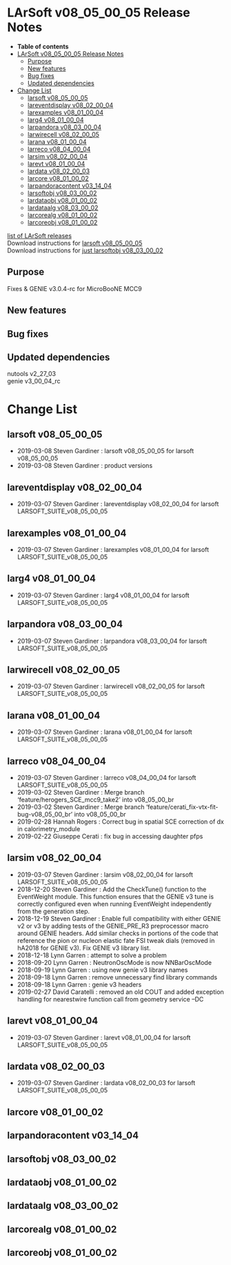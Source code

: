 LArSoft v08\_05\_00\_05 Release Notes
=============================================================================

-   **Table of contents**
-   [LArSoft v08\_05\_00\_05 Release Notes](#LArSoft-v08_05_00_05-Release-Notes)
    -   [Purpose](#Purpose)
    -   [New features](#New-features)
    -   [Bug fixes](#Bug-fixes)
    -   [Updated dependencies](#Updated-dependencies)
-   [Change List](#Change-List)
    -   [larsoft v08\_05\_00\_05](#larsoft-v08_05_00_05)
    -   [lareventdisplay v08\_02\_00\_04](#lareventdisplay-v08_02_00_04)
    -   [larexamples v08\_01\_00\_04](#larexamples-v08_01_00_04)
    -   [larg4 v08\_01\_00\_04](#larg4-v08_01_00_04)
    -   [larpandora v08\_03\_00\_04](#larpandora-v08_03_00_04)
    -   [larwirecell v08\_02\_00\_05](#larwirecell-v08_02_00_05)
    -   [larana v08\_01\_00\_04](#larana-v08_01_00_04)
    -   [larreco v08\_04\_00\_04](#larreco-v08_04_00_04)
    -   [larsim v08\_02\_00\_04](#larsim-v08_02_00_04)
    -   [larevt v08\_01\_00\_04](#larevt-v08_01_00_04)
    -   [lardata v08\_02\_00\_03](#lardata-v08_02_00_03)
    -   [larcore v08\_01\_00\_02](#larcore-v08_01_00_02)
    -   [larpandoracontent v03\_14\_04](#larpandoracontent-v03_14_04)
    -   [larsoftobj v08\_03\_00\_02](#larsoftobj-v08_03_00_02)
    -   [lardataobj v08\_01\_00\_02](#lardataobj-v08_01_00_02)
    -   [lardataalg v08\_03\_00\_02](#lardataalg-v08_03_00_02)
    -   [larcorealg v08\_01\_00\_02](#larcorealg-v08_01_00_02)
    -   [larcoreobj v08\_01\_00\_02](#larcoreobj-v08_01_00_02)

[list of LArSoft releases](LArSoft_release_list)\
Download instructions for [larsoft v08\_05\_00\_05](http://scisoft.fnal.gov/scisoft/bundles/larsoft/v08_05_00_05/larsoft-v08_05_00_05.html)\
Download instructions for [just larsoftobj v08\_03\_00\_02](http://scisoft.fnal.gov/scisoft/bundles/larsoftobj/v08_03_00_02/larsoftobj-v08_03_00_02.html)

Purpose
--------------------

Fixes & GENIE v3.0.4-rc for MicroBooNE MCC9

New features
------------------------------

Bug fixes
------------------------

Updated dependencies
----------------------------------------------

nutools v2\_27\_03\
genie v3\_00\_04\_rc

Change List
============================

larsoft v08\_05\_00\_05
-------------------------------------------------

-   2019-03-08 Steven Gardiner : larsoft v08\_05\_00\_05 for larsoft v08\_05\_00\_05
-   2019-03-08 Steven Gardiner : product versions

lareventdisplay v08\_02\_00\_04
-----------------------------------------------------------------

-   2019-03-07 Steven Gardiner : lareventdisplay v08\_02\_00\_04 for larsoft LARSOFT\_SUITE\_v08\_05\_00\_05

larexamples v08\_01\_00\_04
---------------------------------------------------------

-   2019-03-07 Steven Gardiner : larexamples v08\_01\_00\_04 for larsoft LARSOFT\_SUITE\_v08\_05\_00\_05

larg4 v08\_01\_00\_04
---------------------------------------------

-   2019-03-07 Steven Gardiner : larg4 v08\_01\_00\_04 for larsoft LARSOFT\_SUITE\_v08\_05\_00\_05

larpandora v08\_03\_00\_04
-------------------------------------------------------

-   2019-03-07 Steven Gardiner : larpandora v08\_03\_00\_04 for larsoft LARSOFT\_SUITE\_v08\_05\_00\_05

larwirecell v08\_02\_00\_05
---------------------------------------------------------

-   2019-03-07 Steven Gardiner : larwirecell v08\_02\_00\_05 for larsoft LARSOFT\_SUITE\_v08\_05\_00\_05

larana v08\_01\_00\_04
-----------------------------------------------

-   2019-03-07 Steven Gardiner : larana v08\_01\_00\_04 for larsoft LARSOFT\_SUITE\_v08\_05\_00\_05

larreco v08\_04\_00\_04
-------------------------------------------------

-   2019-03-07 Steven Gardiner : larreco v08\_04\_00\_04 for larsoft LARSOFT\_SUITE\_v08\_05\_00\_05
-   2019-03-02 Steven Gardiner : Merge branch ‘feature/herogers\_SCE\_mcc9\_take2’ into v08\_05\_00\_br
-   2019-03-02 Steven Gardiner : Merge branch ‘feature/cerati\_fix-vtx-fit-bug-v08\_05\_00\_br’ into v08\_05\_00\_br
-   2019-02-28 Hannah Rogers : Correct bug in spatial SCE correction of dx in calorimetry\_module
-   2019-02-22 Giuseppe Cerati : fix bug in accessing daughter pfps

larsim v08\_02\_00\_04
-----------------------------------------------

-   2019-03-07 Steven Gardiner : larsim v08\_02\_00\_04 for larsoft LARSOFT\_SUITE\_v08\_05\_00\_05
-   2018-12-20 Steven Gardiner : Add the CheckTune() function to the EventWeight module. This function ensures that the GENIE v3 tune is correctly configured even when running EventWeight independently from the generation step.
-   2018-12-19 Steven Gardiner : Enable full compatibility with either GENIE v2 or v3 by adding tests of the GENIE\_PRE\_R3 preprocessor macro around GENIE headers. Add similar checks in portions of the code that reference the pion or nucleon elastic fate FSI tweak dials (removed in hA2018 for GENIE v3). Fix GENIE v3 library list.
-   2018-12-18 Lynn Garren : attempt to solve a problem
-   2018-09-20 Lynn Garren : NeutronOscMode is now NNBarOscMode
-   2018-09-19 Lynn Garren : using new genie v3 library names
-   2018-09-18 Lynn Garren : remove unnecessary find library commands
-   2018-09-18 Lynn Garren : genie v3 headers
-   2019-02-27 David Caratelli : removed an old COUT and added exception handling for nearestwire function call from geometry service –DC

larevt v08\_01\_00\_04
-----------------------------------------------

-   2019-03-07 Steven Gardiner : larevt v08\_01\_00\_04 for larsoft LARSOFT\_SUITE\_v08\_05\_00\_05

lardata v08\_02\_00\_03
-------------------------------------------------

-   2019-03-07 Steven Gardiner : lardata v08\_02\_00\_03 for larsoft LARSOFT\_SUITE\_v08\_05\_00\_05

larcore v08\_01\_00\_02
-------------------------------------------------

larpandoracontent v03\_14\_04
--------------------------------------------------------------

larsoftobj v08\_03\_00\_02
-------------------------------------------------------

lardataobj v08\_01\_00\_02
-------------------------------------------------------

lardataalg v08\_03\_00\_02
-------------------------------------------------------

larcorealg v08\_01\_00\_02
-------------------------------------------------------

larcoreobj v08\_01\_00\_02
-------------------------------------------------------
